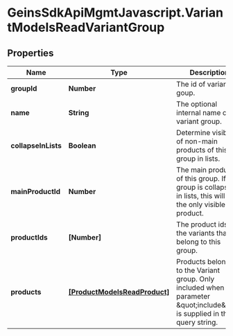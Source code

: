 # GeinsSdkApiMgmtJavascript.VariantModelsReadVariantGroup

## Properties

Name | Type | Description | Notes
------------ | ------------- | ------------- | -------------
**groupId** | **Number** | The id of variant goup. | [optional] 
**name** | **String** | The optional internal name of the variant group. | [optional] 
**collapseInLists** | **Boolean** | Determine visibility of non-main products of this group in lists. | [optional] 
**mainProductId** | **Number** | The main product of this group. If the group is collapsed in lists, this will be the only visible product. | [optional] 
**productIds** | **[Number]** | The product ids of the variants that belong to this group. | [optional] 
**products** | [**[ProductModelsReadProduct]**](ProductModelsReadProduct.md) | Products belonging to the Variant group. Only included when parameter \&quot;include\&quot; is supplied in the query string. | [optional] 


